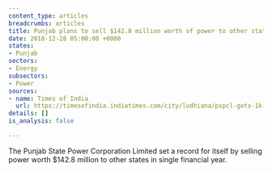 ```yaml
---
content_type: articles
breadcrumbs: articles
title: Punjab plans to sell $142.8 million worth of power to other states
date: 2018-12-28 05:00:00 +0000
states:
- Punjab
sectors:
- Energy
subsectors:
- Power
sources:
- name: Times of India
  url: https://timesofindia.indiatimes.com/city/ludhiana/pspcl-gets-1k-cr-from-extra-power/articleshowprint/67185457.cms
details: []
is_analysis: false

---
```

The Punjab State Power Corporation Limited set a record for itself by selling power worth $142.8 million to other states in single financial year. 